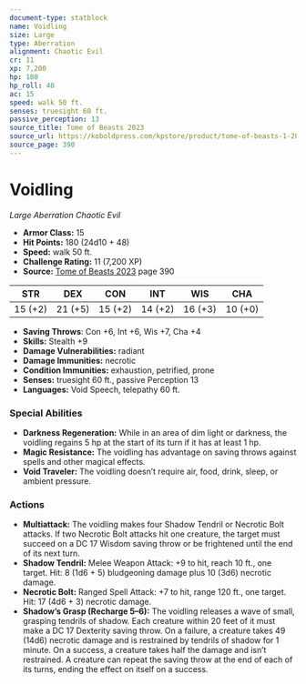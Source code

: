 ```yaml
---
document-type: statblock
name: Voidling
size: Large
type: Aberration
alignment: Chaotic Evil
cr: 11
xp: 7,200
hp: 180
hp_roll: 48
ac: 15
speed: walk 50 ft.
senses: truesight 60 ft. 
passive_perception: 13
source_title: Tome of Beasts 2023
source_url: https://koboldpress.com/kpstore/product/tome-of-beasts-1-2023-edition/
source_page: 390
---
```


# Voidling

*Large* *Aberration* *Chaotic Evil*

- **Armor Class:** 15
- **Hit Points:** 180 (24d10 + 48)
- **Speed:** walk 50 ft.
- **Challenge Rating:** 11 (7,200 XP)
- **Source:** [Tome of Beasts 2023](https://koboldpress.com/kpstore/product/tome-of-beasts-1-2023-edition/) page 390

| STR | DEX | CON | INT | WIS | CHA |
| --- | --- | --- | --- | --- | --- |
| 15 (+2) | 21 (+5) | 15 (+2) | 14 (+2) | 16 (+3) | 10 (+0) |

- **Saving Throws**: Con +6, Int +6, Wis +7, Cha +4
- **Skills:** Stealth +9
- **Damage Vulnerabilities:** radiant
- **Damage Immunities:** necrotic
- **Condition Immunities:** exhaustion, petrified, prone
- **Senses:** truesight 60 ft., passive Perception 13
- **Languages:** Void Speech, telepathy 60 ft.

### Special Abilities

- **Darkness Regeneration:** While in an area of dim light or darkness, the voidling regains 5 hp at the start of its turn if it has at least 1 hp.
- **Magic Resistance:** The voidling has advantage on saving throws against spells and other magical effects.
- **Void Traveler:** The voidling doesn’t require air, food, drink, sleep, or ambient pressure.

### Actions

- **Multiattack:** The voidling makes four Shadow Tendril or Necrotic Bolt attacks. If two Necrotic Bolt attacks hit one creature, the target must succeed on a DC 17 Wisdom saving throw or be frightened until the end of its next turn.
- **Shadow Tendril:** Melee Weapon Attack: +9 to hit, reach 10 ft., one target. Hit: 8 (1d6 + 5) bludgeoning damage plus 10 (3d6) necrotic damage.
- **Necrotic Bolt:** Ranged Spell Attack: +7 to hit, range 120 ft., one target. Hit: 17 (4d6 + 3) necrotic damage.
- **Shadow’s Grasp (Recharge 5–6):** The voidling releases a wave of small, grasping tendrils of shadow. Each creature within 20 feet of it must make a DC 17 Dexterity saving throw. On a failure, a creature takes 49 (14d6) necrotic damage and is restrained by tendrils of shadow for 1 minute. On a success, a creature takes half the damage and isn’t restrained. A creature can repeat the saving throw at the end of each of its turns, ending the effect on itself on a success.

